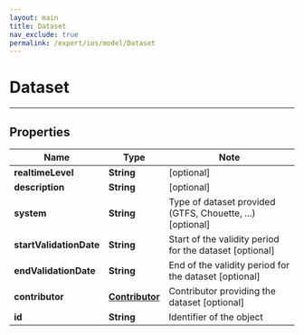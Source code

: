 ```yaml
---
layout: main
title: Dataset
nav_exclude: true
permalink: /expert/ios/model/Dataset
---
```


# Dataset

---

## Properties

Name | Type | Note
---- | ---- | ----
**realtimeLevel** | **String** | [optional] 
**description** | **String** | [optional] 
**system** | **String** | Type of dataset provided (GTFS, Chouette, ...) [optional] 
**startValidationDate** | **String** | Start of the validity period for the dataset [optional] 
**endValidationDate** | **String** | End of the validity period for the dataset [optional] 
**contributor** | [**Contributor**](Contributor.md) | Contributor providing the dataset [optional] 
**id** | **String** | Identifier of the object 

